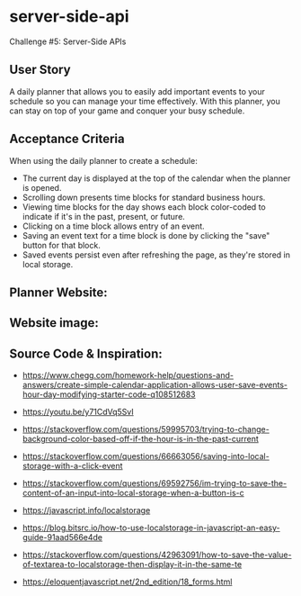 # server-side-api
Challenge #5: Server-Side APIs

## User Story
A daily planner that allows you to easily add important events to your schedule so you can manage your time effectively. With this planner, you can stay on top of your game and conquer your busy schedule.

## Acceptance Criteria
When using the daily planner to create a schedule:
* The current day is displayed at the top of the calendar when the planner is opened.
* Scrolling down presents time blocks for standard business hours.
* Viewing time blocks for the day shows each block color-coded to indicate if it's in the past, present, or future.
* Clicking on a time block allows entry of an event.
* Saving an event text for a time block is done by clicking the "save" button for that block.
* Saved events persist even after refreshing the page, as they're stored in local storage.

## Planner Website:


## Website image:

## Source Code & Inspiration:
* https://www.chegg.com/homework-help/questions-and-answers/create-simple-calendar-application-allows-user-save-events-hour-day-modifying-starter-code-q108512683

* https://youtu.be/y71CdVq5SvI

* https://stackoverflow.com/questions/59995703/trying-to-change-background-color-based-off-if-the-hour-is-in-the-past-current

* https://stackoverflow.com/questions/66663056/saving-into-local-storage-with-a-click-event

* https://stackoverflow.com/questions/69592756/im-trying-to-save-the-content-of-an-input-into-local-storage-when-a-button-is-c

* https://javascript.info/localstorage

* https://blog.bitsrc.io/how-to-use-localstorage-in-javascript-an-easy-guide-91aad566e4de

* https://stackoverflow.com/questions/42963091/how-to-save-the-value-of-textarea-to-localstorage-then-display-it-in-the-same-te

* https://eloquentjavascript.net/2nd_edition/18_forms.html
